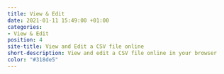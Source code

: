 ```yaml
---
title: View & Edit
date: 2021-01-11 15:49:00 +01:00
categories:
- View & Edit
position: 4
site-title: View and Edit a CSV file online
short-description: View and edit a CSV file online in your browser
color: "#318de5"
---
```




